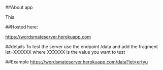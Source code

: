 ##About app

This

##Hosted here:

https://wordsmateserver.herokuapp.com

##details
To test the server use the endpoint /data and add the fragment let=XXXXXX where XXXXXX is the value you want to test

##Example
https://wordsmateserver.herokuapp.com/data?let=ertyu